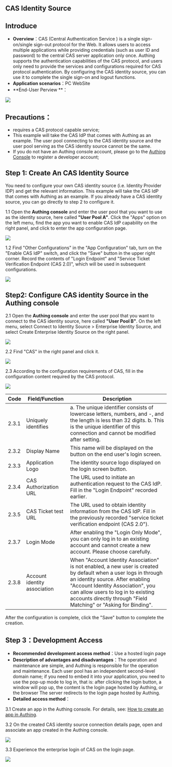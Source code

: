 ## CAS Identity Source

<LastUpdated/>

## Introduce

- **Overview**：CAS (Central Authentication Service ) is a single sign-on/single sign-out protocol for the Web. It allows users to access multiple applications while providing credentials (such as user ID and password) to the central CAS server application only once. Authing supports the authentication capabilities of the CAS protocol, and users only need to provide the services and configurations required for CAS protocol authentication. By configuring the CAS identity source, you can use it to complete the single sign-on and logout functions.
- **Application scenarios**：PC WebSite
- **End-User Perview **：

![](./images/05loginpage.png)

## Precautions：

- requires a CAS protocol capable service;
- This example will take the CAS IdP that comes with Authing as an example. The user pool connecting to the CAS identity source and the user pool serving as the CAS identity source cannot be the same.
- If you do not have an Authing console account, please go to the [Authing Console](https://authing.cn/) to register a developer account;

## Step 1: Create An CAS Identity Source

You need to configure your own CAS identity source (i.e. Identity Provider IDP) and get the relevant information. This example will take the CAS IdP that comes with Authing as an example. If you already have a CAS identity source, you can go directly to step 2 to configure it.

1.1 Open the **Authing console** and enter the user pool that you want to use as the identity source, here called **"User Pool A"**. Click the "Apps" option on the left menu, find the app you want to enable CAS IdP capability on the right panel, and click to enter the app configuration page.

![](./images/06casapp.png)

1.2 Find "Other Configurations" in the "App Configuration" tab, turn on the "Enable CAS IdP" switch, and click the "Save" button in the upper right corner. Record the contents of "Login Endpoint" and "Service Ticket Verification Endpoint (CAS 2.0)", which will be used in subsequent configurations.

![](./images/07opencas.png)

## Step2: Configure CAS identity Source in the Authing console

2.1 Open the **Authing console** and enter the user pool that you want to connect to the CAS identity source, here called **"User Pool B"**. On the left menu, select Connect to Identity Source > Enterprise Identity Source, and select Create Enterprise Identity Source on the right panel.

![](./images/01opensource.png)

2.2 Find "CAS" in the right panel and click it.

![](./images/02choicecas.png)

2.3 According to the configuration requirements of CAS, fill in the configuration content required by the CAS protocol.

![](./images/03inputcas.png)

| Code  | Field/Function               | Description                                                  |
| ----- | ---------------------------- | ------------------------------------------------------------ |
| 2.3.1 | Uniquely identifies          | a. The unique identifier consists of lowercase letters, numbers, and -, and the length is less than 32 digits. b. This is the unique identifier of this connection and cannot be modified after setting. |
| 2.3.2 | Display Name                 | This name will be displayed on the button on the end user's login screen. |
| 2.3.3 | Application Logo             | The identity source logo displayed on the login screen button. |
| 2.3.4 | CAS Authorization URL        | The URL used to initiate an authentication request to the CAS IdP. Fill in the "Login Endpoint" recorded earlier. |
| 2.3.5 | CAS Ticket test URL          | The URL used to obtain identity information from the CAS IdP. Fill in the previously recorded "service ticket verification endpoint (CAS 2.0"). |
| 2.3.7 | Login Mode                   | After enabling the "Login Only Mode", you can only log in to an existing account and cannot create a new account. Please choose carefully. |
| 2.3.8 | Account identity association | When "Account Identity Association" is not enabled, a new user is created by default when a user logs in through an identity source. After enabling "Account Identity Association", you can allow users to log in to existing accounts directly through "Field Matching" or "Asking for Binding". |

After the configuration is complete, click the "Save" button to complete the creation.

## Step 3：Development Access

- **Recommended development access method**：Use a hosted login page
- **Description of advantages and disadvantages**：The operation and maintenance are simple, and Authing is responsible for  the operation and maintenance. Each user pool has an independent  second-level domain name; if you need to embed it into your application, you need to use the pop-up mode to log in, that is: after clicking the  login button, a window will pop up, the content is the login page hosted by Authing, or the browser The server redirects to the login page  hosted by Authing.
- **Detailed access method**：

3.1 Create an app in the Authing console. For details, see: [How to create an app in Authing](/guides/app-new/create-app/create-app.md).

3.2 On the created CAS identity source connection details page, open and associate an app created in the Authing console.

![](./images/04opencasapp.png)

3.3 Experience the enterprise login of CAS on the login page.

![](./images/05loginpage.png)

